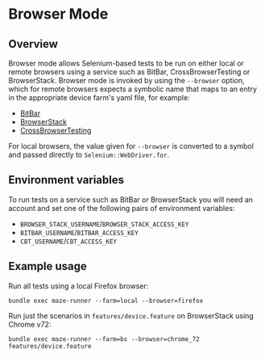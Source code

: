 # Browser Mode

## Overview

Browser mode allows Selenium-based tests to be run on either local or remote browsers using a service such as BitBar,
CrossBrowserTesting or BrowserStack.  Browser mode is invoked by using the `--browser` option, which for remote browsers
expects a symbolic name that maps to an entry in the appropriate device farm's yaml file, for example:

* [BitBar](../lib/maze/browsers_bb.yml)
* [BrowserStack](../lib/maze/farm/browser_stack/browsers.yml)
* [CrossBrowserTesting](../lib/maze/browsers_cbt.yml)

For local browsers, the value given for `--browser` is converted to a symbol and passed directly to 
`Selenium::WebDriver.for`.

## Environment variables

To run tests on a service such as BitBar or BrowserStack you will need an account and set one of the following pairs
of environment variables:

* `BROWSER_STACK_USERNAME`/`BROWSER_STACK_ACCESS_KEY`
* `BITBAR_USERNAME`/`BITBAR_ACCESS_KEY`
* `CBT_USERNAME`/`CBT_ACCESS_KEY`

## Example usage

Run all tests using a local Firefox browser:

```
bundle exec maze-runner --farm=local --browser=firefox
```

Run just the scenarios in `features/device.feature` on BrowserStack using Chrome v72:

```
bundle exec maze-runner --farm=bs --browser=chrome_72 features/device.feature
```
